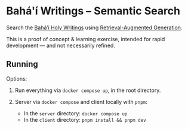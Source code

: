 # Bahá'í Writings – Semantic Search
Search the [Bahá’í Holy Writings](https://www.bahai.org/library/authoritative-texts/) using [Retrieval-Augmented Generation](https://en.wikipedia.org/wiki/Retrieval-augmented_generation).

This is a proof of concept & learning exercise, intended for rapid development — and not necessarily refined.

## Running

Options:

1. Run everything via `docker compose up`, in the root directory.
 
2. Server via `docker compose` and client locally with `pnpm`:

   * In the `server` directory: `docker compose up`
   * In the `client` directory: `pnpm install && pnpm dev`
